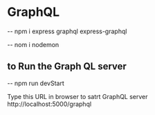 # GraphQL

-- npm i express graphql express-graphql

-- nom i nodemon

## to Run the Graph QL server

-- npm run devStart

Type this URL in browser to satrt GraphQL server http://localhost:5000/graphql
